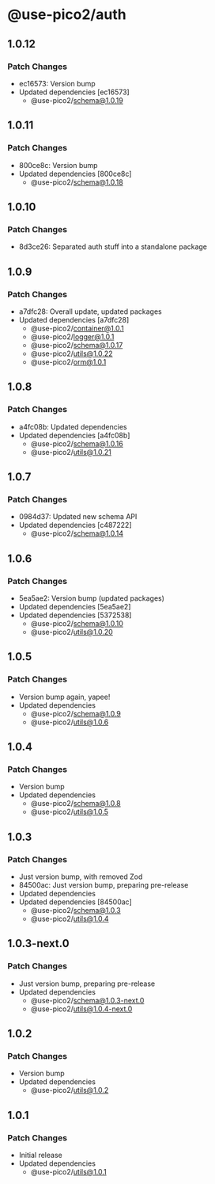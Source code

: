 # @use-pico2/auth

## 1.0.12

### Patch Changes

- ec16573: Version bump
- Updated dependencies [ec16573]
    - @use-pico2/schema@1.0.19

## 1.0.11

### Patch Changes

- 800ce8c: Version bump
- Updated dependencies [800ce8c]
    - @use-pico2/schema@1.0.18

## 1.0.10

### Patch Changes

- 8d3ce26: Separated auth stuff into a standalone package

## 1.0.9

### Patch Changes

- a7dfc28: Overall update, updated packages
- Updated dependencies [a7dfc28]
    - @use-pico2/container@1.0.1
    - @use-pico2/logger@1.0.1
    - @use-pico2/schema@1.0.17
    - @use-pico2/utils@1.0.22
    - @use-pico2/orm@1.0.1

## 1.0.8

### Patch Changes

- a4fc08b: Updated dependencies
- Updated dependencies [a4fc08b]
    - @use-pico2/schema@1.0.16
    - @use-pico2/utils@1.0.21

## 1.0.7

### Patch Changes

- 0984d37: Updated new schema API
- Updated dependencies [c487222]
    - @use-pico2/schema@1.0.14

## 1.0.6

### Patch Changes

- 5ea5ae2: Version bump (updated packages)
- Updated dependencies [5ea5ae2]
- Updated dependencies [5372538]
    - @use-pico2/schema@1.0.10
    - @use-pico2/utils@1.0.20

## 1.0.5

### Patch Changes

- Version bump again, yapee!
- Updated dependencies
    - @use-pico2/schema@1.0.9
    - @use-pico2/utils@1.0.6

## 1.0.4

### Patch Changes

- Version bump
- Updated dependencies
    - @use-pico2/schema@1.0.8
    - @use-pico2/utils@1.0.5

## 1.0.3

### Patch Changes

- Just version bump, with removed Zod
- 84500ac: Just version bump, preparing pre-release
- Updated dependencies
- Updated dependencies [84500ac]
    - @use-pico2/schema@1.0.3
    - @use-pico2/utils@1.0.4

## 1.0.3-next.0

### Patch Changes

- Just version bump, preparing pre-release
- Updated dependencies
    - @use-pico2/schema@1.0.3-next.0
    - @use-pico2/utils@1.0.4-next.0

## 1.0.2

### Patch Changes

- Version bump
- Updated dependencies
    - @use-pico2/utils@1.0.2

## 1.0.1

### Patch Changes

- Initial release
- Updated dependencies
    - @use-pico2/utils@1.0.1
